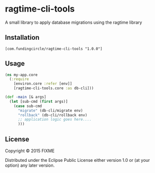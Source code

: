 # ragtime-cli-tools

A small library to apply database migrations using the ragtime library

## Installation

`[com.fundingcircle/ragtime-cli-tools "1.0.0"]`

## Usage

```clojure
(ns my-app.core
  (:require
    [environ.core :refer [env]]
    [ragtime-cli-tools.core :as db-cli]))

(def -main [& args]
  (let [sub-cmd (first args)]
    (case sub-cmd
      "migrate" (db-cli/migrate env)
      "rollback" (db-cli/rollback env)
      ;; application logic goes here....
      )))
```

## License

Copyright © 2015 FIXME

Distributed under the Eclipse Public License either version 1.0 or (at
your option) any later version.
